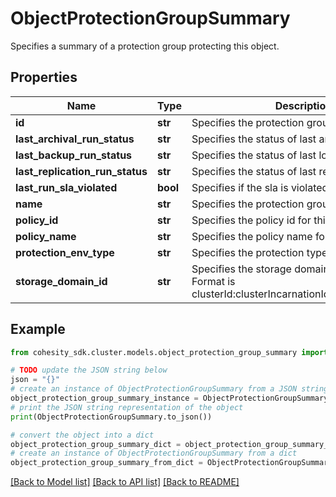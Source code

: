 # ObjectProtectionGroupSummary

Specifies a summary of a protection group protecting this object.

## Properties

Name | Type | Description | Notes
------------ | ------------- | ------------- | -------------
**id** | **str** | Specifies the protection group id. | [optional] 
**last_archival_run_status** | **str** | Specifies the status of last archival run. | [optional] 
**last_backup_run_status** | **str** | Specifies the status of last local back up run. | [optional] 
**last_replication_run_status** | **str** | Specifies the status of last replication run. | [optional] 
**last_run_sla_violated** | **bool** | Specifies if the sla is violated in last run. | [optional] 
**name** | **str** | Specifies the protection group name. | [optional] 
**policy_id** | **str** | Specifies the policy id for this group. | [optional] 
**policy_name** | **str** | Specifies the policy name for this group. | [optional] 
**protection_env_type** | **str** | Specifies the protection type of the job if any. | [optional] 
**storage_domain_id** | **str** | Specifies the storage domain id of this group. Format is clusterId:clusterIncarnationId:storageDomainId. | [optional] 

## Example

```python
from cohesity_sdk.cluster.models.object_protection_group_summary import ObjectProtectionGroupSummary

# TODO update the JSON string below
json = "{}"
# create an instance of ObjectProtectionGroupSummary from a JSON string
object_protection_group_summary_instance = ObjectProtectionGroupSummary.from_json(json)
# print the JSON string representation of the object
print(ObjectProtectionGroupSummary.to_json())

# convert the object into a dict
object_protection_group_summary_dict = object_protection_group_summary_instance.to_dict()
# create an instance of ObjectProtectionGroupSummary from a dict
object_protection_group_summary_from_dict = ObjectProtectionGroupSummary.from_dict(object_protection_group_summary_dict)
```
[[Back to Model list]](../README.md#documentation-for-models) [[Back to API list]](../README.md#documentation-for-api-endpoints) [[Back to README]](../README.md)



